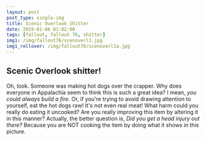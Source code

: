 ```yaml
---
layout: post
post_type: single-img
title: Scenic Overlook Shitter
date: 2019-01-06 01:02:00
tags: [fallout, fallout 76, shitter]
img1: /img/fallout76/scenoverl1.jpg
img1_rollover: /img/fallout76/scenoverl1a.jpg
---
```

## Scenic Overlook shitter!

Oh, look. Someone was making hot dogs over the crapper. Why does everyone in Appalachia seem to think this is such a great idea? I mean, *you could always build a fire.* Or, if you're trying to avoid drawing attention to yourself, eat the hot dogs raw! It's not even real meat! What harm could you really do eating it uncooked? Are you really improving this item by altering it in this manner? Actually, the better question is, *Did you get a head injury out there?* Because you are NOT cooking the item by doing what it shows in this picture.
